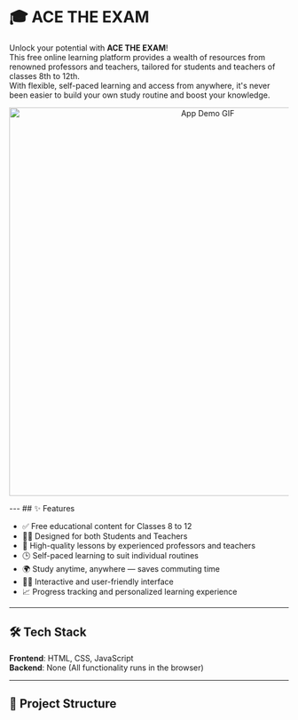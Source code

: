 # 🎓 ACE THE EXAM

Unlock your potential with **ACE THE EXAM**!  
This free online learning platform provides a wealth of resources from renowned professors and teachers, tailored for students and teachers of classes 8th to 12th.  
With flexible, self-paced learning and access from anywhere, it's never been easier to build your own study routine and boost your knowledge.


<p align="center">
  <img src="./demo/FEE project - Brave 2025-07-27 22-58-10.gif" width="700" alt="App Demo GIF"/>
</p>
---
## ✨ Features

- ✅ Free educational content for Classes 8 to 12  
- 🧑‍🏫 Designed for both Students and Teachers  
- 📗 High-quality lessons by experienced professors and teachers  
- 🕒 Self-paced learning to suit individual routines  
- 🌍 Study anytime, anywhere — saves commuting time  
- 🧑‍💻 Interactive and user-friendly interface  
- 📈 Progress tracking and personalized learning experience  

---

## 🛠 Tech Stack

**Frontend**: HTML, CSS, JavaScript  
**Backend**: None (All functionality runs in the browser)

---

## 📁 Project Structure


